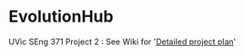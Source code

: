 # EvolutionHub
UVic SEng 371 Project 2 : See Wiki for '[Detailed project plan](https://github.com/eburdon/EvolutionHub/wiki/Detailed-Project-Plan)'


